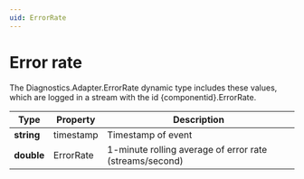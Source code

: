 ```yaml
---
uid: ErrorRate
---
```


# Error rate

The Diagnostics.Adapter.ErrorRate dynamic type includes these values, which are logged in a stream with the id {componentid}.ErrorRate.

| Type   | Property  | Description                                              |
| ------ | --------- | -------------------------------------------------------- |
| **string** | timestamp | Timestamp of event                                       |
| **double** | ErrorRate | 1-minute rolling average of error rate (streams/second)	|
